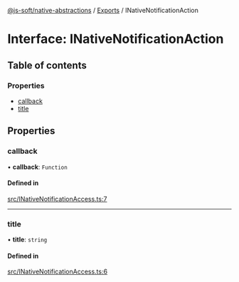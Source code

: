 [@js-soft/native-abstractions](../README.md) / [Exports](../modules.md) / INativeNotificationAction

# Interface: INativeNotificationAction

## Table of contents

### Properties

- [callback](INativeNotificationAction.md#callback)
- [title](INativeNotificationAction.md#title)

## Properties

### callback

• **callback**: `Function`

#### Defined in

[src/INativeNotificationAccess.ts:7](https://github.com/js-soft/ts-native-access/blob/93dbc36/packages/abstractions/src/INativeNotificationAccess.ts#L7)

___

### title

• **title**: `string`

#### Defined in

[src/INativeNotificationAccess.ts:6](https://github.com/js-soft/ts-native-access/blob/93dbc36/packages/abstractions/src/INativeNotificationAccess.ts#L6)
